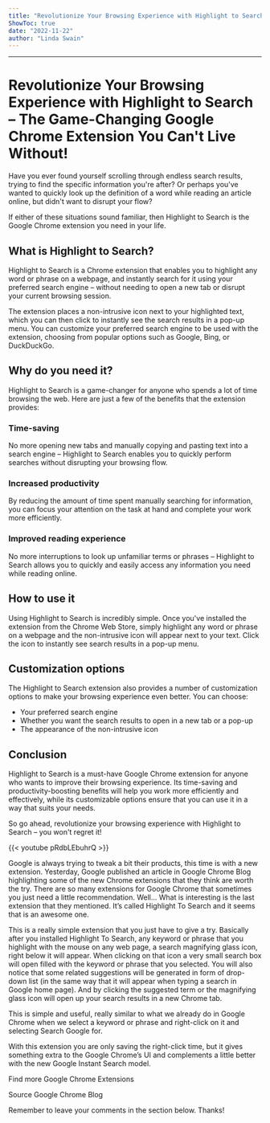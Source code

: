 ```yaml
---
title: "Revolutionize Your Browsing Experience with Highlight to Search – The Game-Changing Google Chrome Extension You Can't Live Without!"
ShowToc: true 
date: "2022-11-22"
author: "Linda Swain"
---
```

*****
# Revolutionize Your Browsing Experience with Highlight to Search – The Game-Changing Google Chrome Extension You Can't Live Without!

Have you ever found yourself scrolling through endless search results, trying to find the specific information you're after? Or perhaps you've wanted to quickly look up the definition of a word while reading an article online, but didn't want to disrupt your flow?

If either of these situations sound familiar, then Highlight to Search is the Google Chrome extension you need in your life.

## What is Highlight to Search?

Highlight to Search is a Chrome extension that enables you to highlight any word or phrase on a webpage, and instantly search for it using your preferred search engine – without needing to open a new tab or disrupt your current browsing session.

The extension places a non-intrusive icon next to your highlighted text, which you can then click to instantly see the search results in a pop-up menu. You can customize your preferred search engine to be used with the extension, choosing from popular options such as Google, Bing, or DuckDuckGo.

## Why do you need it?

Highlight to Search is a game-changer for anyone who spends a lot of time browsing the web. Here are just a few of the benefits that the extension provides:

### Time-saving

No more opening new tabs and manually copying and pasting text into a search engine – Highlight to Search enables you to quickly perform searches without disrupting your browsing flow.

### Increased productivity

By reducing the amount of time spent manually searching for information, you can focus your attention on the task at hand and complete your work more efficiently.

### Improved reading experience

No more interruptions to look up unfamiliar terms or phrases – Highlight to Search allows you to quickly and easily access any information you need while reading online.

## How to use it

Using Highlight to Search is incredibly simple. Once you've installed the extension from the Chrome Web Store, simply highlight any word or phrase on a webpage and the non-intrusive icon will appear next to your text. Click the icon to instantly see search results in a pop-up menu.

## Customization options

The Highlight to Search extension also provides a number of customization options to make your browsing experience even better. You can choose:

- Your preferred search engine
- Whether you want the search results to open in a new tab or a pop-up
- The appearance of the non-intrusive icon

## Conclusion

Highlight to Search is a must-have Google Chrome extension for anyone who wants to improve their browsing experience. Its time-saving and productivity-boosting benefits will help you work more efficiently and effectively, while its customizable options ensure that you can use it in a way that suits your needs.

So go ahead, revolutionize your browsing experience with Highlight to Search – you won't regret it!

{{< youtube pRdbLEbuhrQ >}} 



Google is always trying to tweak a bit their products, this time is with a new extension. Yesterday, Google published an article in Google Chrome Blog highlighting some of the new Chrome extensions that they think are worth the try. There are so many extensions for Google Chrome that sometimes you just need a little recommendation. Well… What is interesting is the last extension that they mentioned. It’s called Highlight To Search and it seems that is an awesome one.
 
This is a really simple extension that you just have to give a try. Basically after you installed Highlight To Search, any keyword or phrase that you highlight with the mouse on any web page, a search magnifying glass icon, right below it will appear. When clicking on that icon a very small search box will open filled with the keyword or phrase that you selected. You will also notice that some related suggestions will be generated in form of drop-down list (in the same way that it will appear when typing a search in Google home page). And by clicking the suggested term or the magnifying glass icon will open up your search results in a new Chrome tab.
 
This is simple and useful, really similar to what we already do in Google Chrome when we select a keyword or phrase and right-click on it and selecting Search Google for.
 
With this extension you are only saving the right-click time, but it gives something extra to the Google Chrome’s UI and complements a little better with the new Google Instant Search model.
 
Find more Google Chrome Extensions
 
Source Google Chrome Blog
 
Remember to leave your comments in the section below. Thanks!




